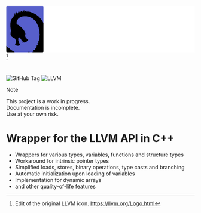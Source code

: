 <!-- color: #575fcb  -->

![Eisdrache](assets/eisdrache-title.png)[^1]

# 

![GitHub Tag](https://img.shields.io/github/v/tag/Fuechs/eisdrache?style=for-the-badge&label=&color=575fcb)
![LLVM](https://img.shields.io/badge/LLVM-4c1717?logo=llvm&logoColor=white&style=for-the-badge)


> [!NOTE]
> This project is a work in progress. \
> Documentation is incomplete.  \
> Use at your own risk.

# Wrapper for the LLVM API in C++

- Wrappers for various types, variables, functions and structure types
- Workaround for intrinsic pointer types
- Simplified loads, stores, binary operations, type casts and branching
- Automatic initialization upon loading of variables
- Implementation for dynamic arrays
- and other quality-of-life features

[^1]: Edit of the original LLVM icon. https://llvm.org/Logo.html